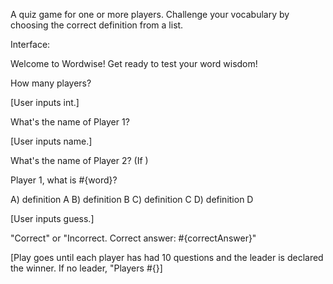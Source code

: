 A quiz game for one or more players. Challenge your vocabulary by choosing the correct definition from a list.

Interface:

Welcome to Wordwise! Get ready to test your word wisdom!

How many players?

[User inputs int.]

What's the name of Player 1? 

[User inputs name.]



What's the name of Player 2? (If )

Player 1, what is #{word}?

A) definition A
B) definition B
C) definition C
D) definition D

[User inputs guess.]

"Correct" or "Incorrect. Correct answer: #{correctAnswer}"

[Play goes until each player has had 10 questions and the leader is declared the winner. If no leader, "Players #{}]